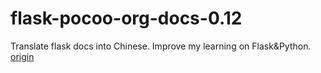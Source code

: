 # flask-pocoo-org-docs-0.12
Translate flask docs into Chinese. 
Improve my learning on Flask&Python.
[origin](http://flask.pocoo.org/docs/0.12/)
